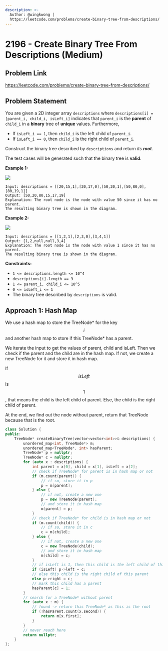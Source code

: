 ```yaml
---
description: >-
  Author: @wingkwong |
  https://leetcode.com/problems/create-binary-tree-from-descriptions/
---
```


# 2196 - Create Binary Tree From Descriptions (Medium)

## Problem Link

https://leetcode.com/problems/create-binary-tree-from-descriptions/

## Problem Statement

You are given a 2D integer array `descriptions` where `descriptions[i] = [parent_i, child_i, isLeft_i]` indicates that `parent_i` is the **parent** of `child_i` in a **binary** tree of **unique** values. Furthermore,

* If `isLeft_i == 1`, then `child_i` is the left child of `parent_i`.
* If `isLeft_i == 0`, then `child_i` is the right child of `parent_i`.

Construct the binary tree described by `descriptions` and return _its **root**_.

The test cases will be generated such that the binary tree is **valid**.

**Example 1:**

![](https://assets.leetcode.com/uploads/2022/02/09/example1drawio.png)

```
Input: descriptions = [[20,15,1],[20,17,0],[50,20,1],[50,80,0],[80,19,1]]
Output: [50,20,80,15,17,19]
Explanation: The root node is the node with value 50 since it has no parent.
The resulting binary tree is shown in the diagram.
```

**Example 2:**

![](https://assets.leetcode.com/uploads/2022/02/09/example2drawio.png)

```
Input: descriptions = [[1,2,1],[2,3,0],[3,4,1]]
Output: [1,2,null,null,3,4]
Explanation: The root node is the node with value 1 since it has no parent.
The resulting binary tree is shown in the diagram.
```

**Constraints:**

* `1 <= descriptions.length <= 10^4`
* `descriptions[i].length == 3`
* `1 <= parent_i, child_i <= 10^5`
* `0 <= isLeft_i <= 1`
* The binary tree described by `descriptions` is valid.

## Approach 1: Hash Map

We use a hash map to store the TreeNode\* for the key $$i$$ and another hash map to store if this TreeNode\* has a parent.

We iterate the input to get the values of parent, child and isLeft. Then we check if the parent and the child are in the hash map. If not, we create a new TreeNode for it and store it in hash map.

If $$isLeft$$ is $$1$$, that means the child is the left child of parent. Else, the child is the right child of parent.

At the end, we find out the node without parent, return that TreeNode because that is the root.

<SolutionAuthor name="@wingkwong"/>

```cpp
class Solution {
public:
    TreeNode* createBinaryTree(vector<vector<int>>& descriptions) {
        unordered_map<int, TreeNode*> m;
        unordered_map<TreeNode*, int> hasParent;
        TreeNode* p = nullptr;
        TreeNode* c = nullptr;
        for (auto x : descriptions) {
            int parent = x[0], child = x[1], isLeft = x[2];
            // check if TreeNode* for parent is in hash map or not
            if (m.count(parent)) {
                // if so, store it in p
                p = m[parent];
            } else {
                // if not, create a new one
                p = new TreeNode(parent);
                // and store it in hash map
                m[parent] = p;
            }
            // check if TreeNode* for child is in hash map or not
            if (m.count(child)) {
                // if so, store it in c
                c = m[child];
            } else {
                // if not, create a new one
                c = new TreeNode(child);
                // and store it in hash map
                m[child] = c;
            }
            // if isLeft is 1, then this child is the left child of this parent
            if (isLeft) p->left = c;
            // else this child is the right child of this parent
            else p->right = c;
            // mark this child has a parent
            hasParent[c] = 1;
        }
        // search for a TreeNode* without parent
        for (auto x : m) {
            // found -> return this TreeNode* as this is the root
            if (!hasParent.count(x.second)) {
                return m[x.first];
            }
        }
        // never reach here
        return nullptr;
    }
};
```
